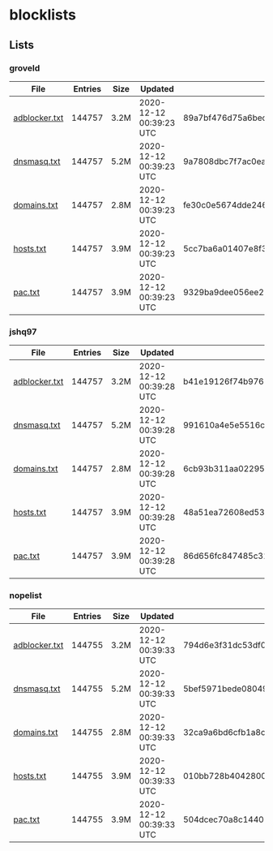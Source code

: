 # blocklists

## Lists

### groveld

|File|Entries|Size|Updated|Hash|
|-|-|-|-|-|
|[adblocker.txt](https://raw.githubusercontent.com/groveld/blocklists/lists/groveld/adblocker.txt)|144757|3.2M|2020-12-12 00:39:23 UTC|89a7bf476d75a6becd4d8c47e78d22d2712b7283|
|[dnsmasq.txt](https://raw.githubusercontent.com/groveld/blocklists/lists/groveld/dnsmasq.txt)|144757|5.2M|2020-12-12 00:39:23 UTC|9a7808dbc7f7ac0ea7710c7c91643f076ddc5a97|
|[domains.txt](https://raw.githubusercontent.com/groveld/blocklists/lists/groveld/domains.txt)|144757|2.8M|2020-12-12 00:39:23 UTC|fe30c0e5674dde24642c48f95a30a8efb3b5511b|
|[hosts.txt](https://raw.githubusercontent.com/groveld/blocklists/lists/groveld/hosts.txt)|144757|3.9M|2020-12-12 00:39:23 UTC|5cc7ba6a01407e8f3400ad9441f474674553712f|
|[pac.txt](https://raw.githubusercontent.com/groveld/blocklists/lists/groveld/pac.txt)|144757|3.9M|2020-12-12 00:39:23 UTC|9329ba9dee056ee21fa77df3285a46f4735e4350|

### jshq97

|File|Entries|Size|Updated|Hash|
|-|-|-|-|-|
|[adblocker.txt](https://raw.githubusercontent.com/groveld/blocklists/lists/jshq97/adblocker.txt)|144757|3.2M|2020-12-12 00:39:28 UTC|b41e19126f74b97633912ce5a05f88b4eec331f4|
|[dnsmasq.txt](https://raw.githubusercontent.com/groveld/blocklists/lists/jshq97/dnsmasq.txt)|144757|5.2M|2020-12-12 00:39:28 UTC|991610a4e5e5516ccd584d259bc0473452011b45|
|[domains.txt](https://raw.githubusercontent.com/groveld/blocklists/lists/jshq97/domains.txt)|144757|2.8M|2020-12-12 00:39:28 UTC|6cb93b311aa02295aa1c2cd985ae0c52d16f9a0d|
|[hosts.txt](https://raw.githubusercontent.com/groveld/blocklists/lists/jshq97/hosts.txt)|144757|3.9M|2020-12-12 00:39:28 UTC|48a51ea72608ed53409588dc9cbde70a64fbe5a7|
|[pac.txt](https://raw.githubusercontent.com/groveld/blocklists/lists/jshq97/pac.txt)|144757|3.9M|2020-12-12 00:39:28 UTC|86d656fc847485c3123978813d0e33f9ca91ab5b|

### nopelist

|File|Entries|Size|Updated|Hash|
|-|-|-|-|-|
|[adblocker.txt](https://raw.githubusercontent.com/groveld/blocklists/lists/nopelist/adblocker.txt)|144755|3.2M|2020-12-12 00:39:33 UTC|794d6e3f31dc53df02af1d37a57ee2290bdbea16|
|[dnsmasq.txt](https://raw.githubusercontent.com/groveld/blocklists/lists/nopelist/dnsmasq.txt)|144755|5.2M|2020-12-12 00:39:33 UTC|5bef5971bede080493e53d7af87d9482f69d89d4|
|[domains.txt](https://raw.githubusercontent.com/groveld/blocklists/lists/nopelist/domains.txt)|144755|2.8M|2020-12-12 00:39:33 UTC|32ca9a6bd6cfb1a8c79cf6fe351d0cb453716c0a|
|[hosts.txt](https://raw.githubusercontent.com/groveld/blocklists/lists/nopelist/hosts.txt)|144755|3.9M|2020-12-12 00:39:33 UTC|010bb728b4042800744879d670243479d7faf39c|
|[pac.txt](https://raw.githubusercontent.com/groveld/blocklists/lists/nopelist/pac.txt)|144755|3.9M|2020-12-12 00:39:33 UTC|504dcec70a8c144092e85c25310800c1395eb921|
